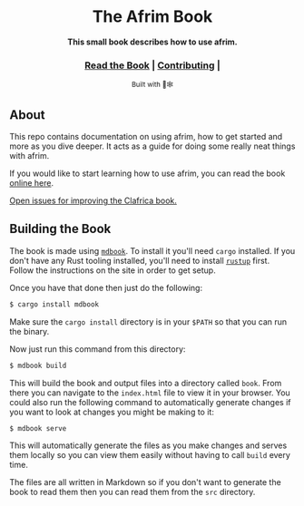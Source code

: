 <div align="center">

  <h1>The Afrim Book</h1>

  <strong>This small book describes how to use afrim.</strong>

  <h3>
    <a href="https://pythonbrad.github.io/afrim-man/">Read the Book</a>
    <span> | </span>
    <a href="https://github.com/pythonbrad/afrim-man/blob/main/CONTRIBUTING.md">Contributing</a>
    <span> | </span>
  </h3>

  <sub>Built with 🦀🕸</sub>
</div>

## About

This repo contains documentation on using afrim, how
to get started and more as you dive deeper. It acts as a guide for doing some really neat things with afrim.

If you would like to start learning how to use afrim,
 you can read the book [online here][book].

[Open issues for improving the Clafrica book.][book-issues]

## Building the Book

The book is made using [`mdbook`][mdbook]. To install it you'll need `cargo`
installed. If you don't have any Rust tooling installed, you'll need to install
[`rustup`][rustup] first. Follow the instructions on the site in order to get
setup.

Once you have that done then just do the following:

```bash
$ cargo install mdbook
```

Make sure the `cargo install` directory is in your `$PATH` so that you can run
the binary.

Now just run this command from this directory:

```bash
$ mdbook build
```

This will build the book and output files into a directory called `book`. From
there you can navigate to the `index.html` file to view it in your browser. You
could also run the following command to automatically generate changes if you
want to look at changes you might be making to it:

```bash
$ mdbook serve
```

This will automatically generate the files as you make changes and serves them
locally so you can view them easily without having to call `build` every time.

The files are all written in Markdown so if you don't want to generate the book
to read them then you can read them from the `src` directory.

[mdbook]: https://github.com/rust-lang-nursery/mdBook
[rustup]: https://github.com/rust-lang-nursery/rustup.rs/
[book]: https://pythonbrad.github.io/afrim-man
[book-issues]: https://github.com/pythonbrad/afrim-man/issues
